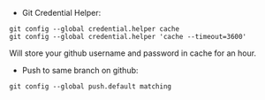 + Git Credential Helper:

```
git config --global credential.helper cache
git config --global credential.helper 'cache --timeout=3600'
```

Will store your github username and password in cache for an hour.

+ Push to same branch on github:

```
git config --global push.default matching
```
